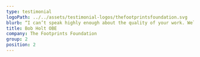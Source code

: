 ```yaml
---
type: testimonial
logoPath: ../../assets/testimonial-logos/thefootprintsfoundation.svg
blurb: “I can’t speak highly enough about the quality of your work. Well done.”
title: Bob Holt OBE
company: The Footprints Foundation
group: 2
position: 2
---
```

